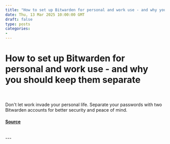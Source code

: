 ```yaml
---
title: "How to set up Bitwarden for personal and work use - and why you should keep them separate"
date: Thu, 13 Mar 2025 10:00:00 GMT
draft: false
type: posts
categories: 
- 
---
```

# How to set up Bitwarden for personal and work use - and why you should keep them separate

<br/>

<br/>
Don't let work invade your personal life. Separate your passwords with two Bitwarden accounts for better security and peace of mind.

#### [Source](https://www.zdnet.com/article/how-to-set-up-bitwarden-for-personal-and-work-use-and-why-you-should-keep-them-separate/)

<br/>
---
